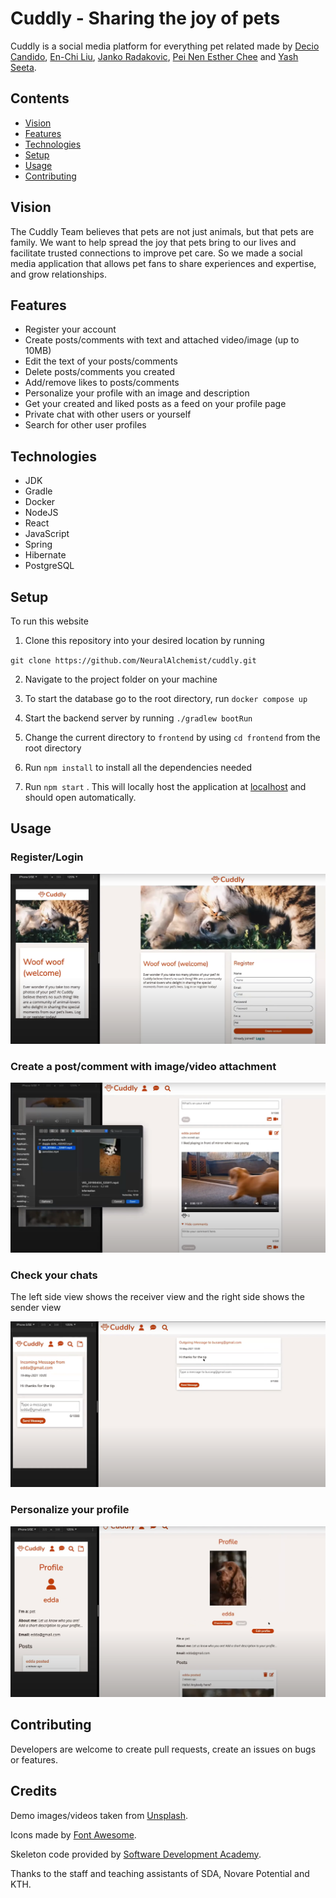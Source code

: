 # Cuddly - Sharing the joy of pets

Cuddly is a social media platform for everything pet related made by [Decio Candido](https://github.com/deciocandido), [En-Chi Liu](https://github.com/eeels22), [Janko Radakovic](https://github.com/janko101), [Pei Nen Esther Chee](https://github.com/estherchee) and [Yash Seeta](https://github.com/NeuralAlchemist).

## Contents

- [Vision](#vision)
- [Features](#features)
- [Technologies](#technologies)
- [Setup](#setup)
- [Usage](#usage)
- [Contributing](#contributing)

## Vision

The Cuddly Team believes that pets are not just animals, but that pets are family. We want to help spread the joy that pets bring to our lives and facilitate trusted connections to improve pet care. So we made a social media application that allows pet fans to share experiences and expertise, and grow relationships.

## Features

- Register your account 
- Create posts/comments with text and attached video/image (up to 10MB)
- Edit the text of your posts/comments
- Delete posts/comments you created
- Add/remove likes to posts/comments
- Personalize your profile with an image and description
- Get your created and liked posts as a feed on your profile page
- Private chat with other users or yourself
- Search for other user profiles

## Technologies

- JDK
- Gradle
- Docker
- NodeJS
- React
- JavaScript
- Spring
- Hibernate
- PostgreSQL

## Setup

To run this website

1.  Clone this repository into your desired location by running

   `git clone https://github.com/NeuralAlchemist/cuddly.git  `

2. Navigate to the project folder on your machine

3. To start the database go to the root directory, run `docker compose up`

4. Start the backend server by running `./gradlew bootRun`

5. Change the current directory to `frontend` by using `cd frontend` from the root directory

6. Run `npm install` to install all the dependencies needed

7. Run `npm start` . This will locally host the application at [localhost](localhost:3000) and should open automatically.

## Usage

### Register/Login 

![cuddly_register](/readme-media/cuddly_register.png)

### Create a post/comment with image/video attachment

![cuddly_video_selector](/readme-media/cuddly_video_selector.png)

### Check your chats

The left side view shows the receiver view and the right side shows the sender view 

![cuddly_chat_page](/readme-media/cuddly_chat_page.png)

### Personalize your profile

![cuddly_profile_page](/readme-media/cuddly_profile_page.png)

## Contributing

Developers are welcome to create pull requests, create an issues on bugs or features.

## Credits

Demo images/videos taken from [Unsplash](https://unsplash.com/).

Icons made by [Font Awesome](https://fontawesome.com/v4.7.0/icons/).

Skeleton code provided by [Software Development Academy](https://github.com/softwaredevacademy/be-mini-group-project).

Thanks to the staff and teaching assistants of SDA, Novare Potential and KTH.
